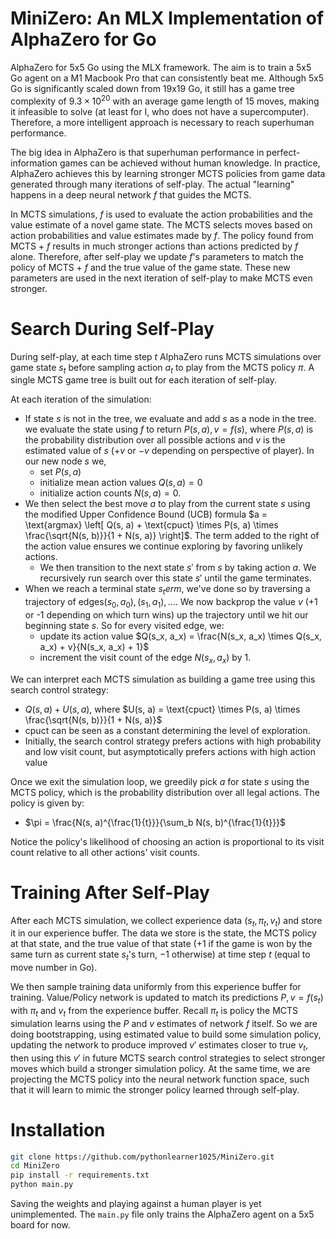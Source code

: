# MiniZero: An MLX Implementation of AlphaZero for Go

AlphaZero for 5x5 Go using the MLX framework. The aim is to train a 5x5 Go agent on a M1 Macbook Pro that can consistently beat me. Although 5x5 Go is significantly scaled down from 19x19 Go, it still has a game tree complexity of $9.3 \times 10^{20}$ with an average game length of 15 moves, making it infeasible to solve (at least for I, who does not have a supercomputer). Therefore, a more intelligent approach is necessary to reach superhuman performance.

The big idea in AlphaZero is that superhuman performance in perfect-information games can be achieved without human knowledge. In practice, AlphaZero achieves this by learning stronger MCTS policies from game data generated through many iterations of self-play. The actual "learning" happens in a deep neural network $f$ that guides the MCTS. 

In MCTS simulations, $f$ is used to evaluate the action probabilities and the value estimate of a novel game state. The MCTS selects moves based on action probabilities and value estimates made by $f$. The policy found from MCTS + $f$ results in much stronger actions than actions predicted by $f$ alone. Therefore, after self-play we update $f$'s parameters to match the policy of MCTS + $f$ and the true value of the game state. These new parameters are used in the next iteration of self-play to make MCTS even stronger. 

# Search During Self-Play

During self-play, at each time step $t$ AlphaZero runs MCTS simulations over game state $s_t$ before sampling action $a_t$ to play from the MCTS policy $\pi$. A single MCTS game tree is built out for each iteration of self-play. 

At each iteration of the simulation: 
- If state $s$ is not in the tree, we evaluate and add $s$ as a node in the tree. we evaluate the state using $f$ to return $P(s, a), v = f(s)$, where $P(s, a)$ is the probability distribution over all possible actions and $v$ is the estimated value of $s$ ($+v$ or $-v$ depending on perspective of player). In our new node $s$ we,  
  - set $P(s, a)$
  - initialize mean action values $Q(s, a) = 0$ 
  - initialize action counts $N(s, a) = 0$.      
- We then select the best move $a$ to play from the current state $s$ using the modified Upper Confidence Bound (UCB) formula $a = \text{argmax} \left[ Q(s, a) + \text{cpuct} \times P(s, a) \times \frac{\sqrt{N(s, b)}}{1 + N(s, a)} \right]$. The term added to the right of the action value ensures we continue exploring by favoring unlikely actions. 
  - We then transition to the next state $s'$ from $s$ by taking action $a$. We recursively run search over this state $s'$ until the game terminates.
- When we reach a terminal state $s_term$, we've done so by traversing a trajectory of edges$(s_0, a_0), (s_1, a_1), \ldots$. We now backprop the value $v$ (+1 or -1 depending on which turn wins) up the trajectory until we hit our beginning state $s$. So for every visited edge, we: 
  - update its action value $Q(s_x, a_x) = \frac{N(s_x, a_x) \times Q(s_x, a_x) + v}{N(s_x, a_x) + 1}$ 
  - increment the visit count of the edge $N(s_x, a_x)$ by 1.

We can interpret each MCTS simulation as building a game tree using this search control strategy: 
- $Q(s, a) + U(s, a)$, where $U(s, a) = \text{cpuct} \times P(s, a) \times \frac{\sqrt{N(s, b)}}{1 + N(s, a)}$
- $\text{cpuct}$ can be seen as a constant determining the level of exploration.
- Initially, the search control strategy prefers actions with high probability and low visit count, but asymptotically prefers actions with high action value

Once we exit the simulation loop, we greedily pick $a$ for state $s$ using the MCTS policy, which is the probability distribution over all legal actions. The policy is given by:
- $\pi = \frac{N(s, a)^{\frac{1}{t}}}{\sum_b N(s, b)^{\frac{1}{t}}}$

Notice the policy's likelihood of choosing an action is proportional to its visit count relative to all other actions' visit counts.

# Training After Self-Play

After each MCTS simulation, we collect experience data $(s_t, \pi_t, v_t)$ and store it in our experience buffer. The data we store is the state, the MCTS policy at that state, and the true value of that state ($+1$ if the game is won by the same turn as current state $s_t$'s turn, $-1$ otherwise) at time step $t$ (equal to move number in Go). 

We then sample training data uniformly from this experience buffer for training. Value/Policy network is updated to match its predictions $P, v = f(s_t)$ with $\pi_t$ and $v_t$ from the experience buffer. Recall $\pi_t$ is policy the MCTS simulation learns using the $P$ and $v$ estimates of network $f$ itself. So we are doing bootstrapping, using estimated value to build some simulation policy, updating the network to produce improved $v'$ estimates closer to true $v_t$, then using this $v'$ in future MCTS search control strategies to select stronger moves which build a stronger simulation policy. At the same time, we are projecting the MCTS policy into the neural network function space, such that it will learn to mimic the stronger policy learned through self-play. 

# Installation 

```bash
git clone https://github.com/pythonlearner1025/MiniZero.git
cd MiniZero
pip install -r requirements.txt
python main.py
```

Saving the weights and playing against a human player is yet unimplemented. The ```main.py``` file only trains the AlphaZero agent on a 5x5 board for now.

